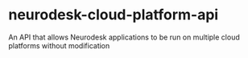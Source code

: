 # neurodesk-cloud-platform-api
An API that allows Neurodesk applications to be run on multiple cloud platforms without modification
